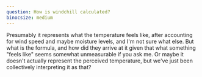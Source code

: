 ```yaml
---
question: How is windchill calculated?
binocsize: medium
---
```


Presumably it represents what the temperature feels like, after accounting for wind speed and maybe moisture levels, and I'm not sure what else. But what is the formula, and how did they arrive at it given that what something "feels like" seems somewhat unmeasurable if you ask me. Or maybe it doesn't actually represent the perceived temperature, but we've just been collectively interpreting it as that?
